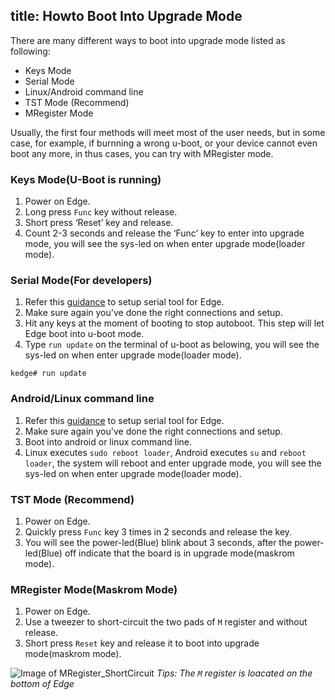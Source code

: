 title: Howto Boot Into Upgrade Mode
---

There are many different ways to boot into upgrade mode listed as following:

* Keys Mode
* Serial Mode
* Linux/Android command line
* TST Mode (Recommend)
* MRegister Mode

Usually, the first four methods will meet most of the user needs, but in some case, for example, if burnning a wrong u-boot, or your device cannot even boot any more, in thus cases, you can try with MRegister mode.

### Keys Mode(U-Boot is running)
1. Power on Edge.
2. Long press `Func` key without release.
3. Short press ‘Reset’ key and release.
4. Count 2-3 seconds and release the ‘Func’ key to enter into upgrade mode, you will see the sys-led on when enter upgrade mode(loader mode).

### Serial Mode(For developers)
1. Refer this [guidance](/edge/SetupSerialTool.html) to setup serial tool for Edge.
2. Make sure again you've done the right connections and setup.
3. Hit any keys at the moment of booting to stop autoboot. This step will let Edge boot into u-boot mode.
4. Type `run update` on the terminal of u-boot as belowing, you will see the sys-led on when enter upgrade mode(loader mode).

```
kedge# run update
```

### Android/Linux command line
1. Refer this [guidance](/edge/SetupSerialTool.html) to setup serial tool for Edge.
2. Make sure again you've done the right connections and setup.
3. Boot into android or linux command line.
4. Linux executes `sudo reboot loader`, Android executes `su` and `reboot loader`, the system will reboot and enter upgrade mode, you will see the sys-led on when enter upgrade mode(loader mode).

### TST Mode (Recommend)
1. Power on Edge.
2. Quickly press `Func` key 3 times in 2 seconds and release the key.
3. You will see the power-led(Blue) blink about 3 seconds, after the power-led(Blue) off indicate that the board is in upgrade mode(maskrom mode).

### MRegister Mode(Maskrom Mode)
1. Power on Edge.
2. Use a tweezer to short-circuit the two pads of `M` register and without release.
3. Short press `Reset` key and release it to boot into upgrade mode(maskrom mode).

![Image of MRegister_ShortCircuit](/images/edge/MRegister_ShortCircuit.png)
*Tips: The  `M` register is loacated on the bottom of Edge*
